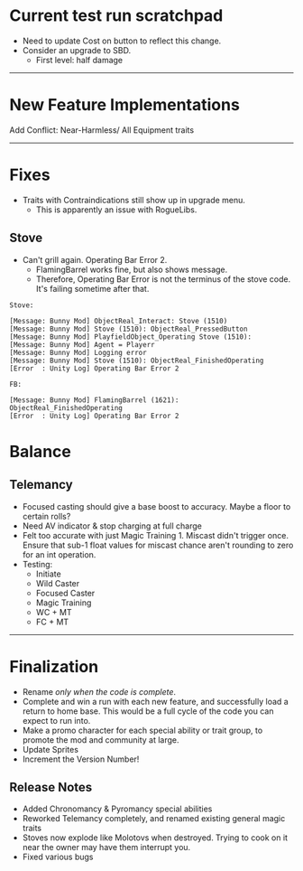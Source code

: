 ﻿# Current test run scratchpad
- Need to update Cost on button to reflect this change.
- Consider an upgrade to SBD.
  - First level: half damage
---

# New Feature Implementations

Add Conflict: Near-Harmless/ All Equipment traits

---

# Fixes
- Traits with Contraindications still show up in upgrade menu.
  - This is apparently an issue with RogueLibs.

## Stove 
- Can't grill again. Operating Bar Error 2.
  - FlamingBarrel works fine, but also shows message.
  - Therefore, Operating Bar Error is not the terminus of the stove code. It's failing sometime after that.

```
Stove:

[Message: Bunny Mod] ObjectReal_Interact: Stove (1510)
[Message: Bunny Mod] Stove (1510): ObjectReal_PressedButton
[Message: Bunny Mod] PlayfieldObject_Operating Stove (1510):
[Message: Bunny Mod] Agent = Playerr
[Message: Bunny Mod] Logging error
[Message: Bunny Mod] Stove (1510): ObjectReal_FinishedOperating
[Error  : Unity Log] Operating Bar Error 2

FB:

[Message: Bunny Mod] FlamingBarrel (1621): ObjectReal_FinishedOperating
[Error  : Unity Log] Operating Bar Error 2
```

# Balance

## Telemancy
- Focused casting should give a base boost to accuracy. Maybe a floor to certain rolls?
- Need AV indicator & stop charging at full charge 
- Felt too accurate with just Magic Training 1. Miscast didn't trigger once. Ensure that sub-1 float values for miscast chance aren't rounding to zero for an int operation.
- Testing:
	- Initiate
	- Wild Caster
    - Focused Caster
    - Magic Training
    - WC + MT
    - FC + MT

---

# Finalization
- Rename *only when the code is complete*.
- Complete and win a run with each new feature, and successfully load a return to home base. This would be a full cycle of the code you can expect to run into.
- Make a promo character for each special ability or trait group, to promote the mod and community at large.
- Update Sprites
- Increment the Version Number!

## Release Notes 

- Added Chronomancy & Pyromancy special abilities
- Reworked Telemancy completely, and renamed existing general magic traits
- Stoves now explode like Molotovs when destroyed. Trying to cook on it near the owner may have them interrupt you.
- Fixed various bugs